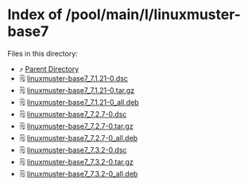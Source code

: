 
# Index of /pool/main/l/linuxmuster-base7
Files in this directory:
- ⤴ [Parent Directory](../)
- 🗒 [linuxmuster-base7_7.1.21-0.dsc](linuxmuster-base7_7.1.21-0.dsc)
- 🗒 [linuxmuster-base7_7.1.21-0.tar.gz](linuxmuster-base7_7.1.21-0.tar.gz)
- 🗒 [linuxmuster-base7_7.1.21-0_all.deb](linuxmuster-base7_7.1.21-0_all.deb)
- 🗒 [linuxmuster-base7_7.2.7-0.dsc](linuxmuster-base7_7.2.7-0.dsc)
- 🗒 [linuxmuster-base7_7.2.7-0.tar.gz](linuxmuster-base7_7.2.7-0.tar.gz)
- 🗒 [linuxmuster-base7_7.2.7-0_all.deb](linuxmuster-base7_7.2.7-0_all.deb)
- 🗒 [linuxmuster-base7_7.3.2-0.dsc](linuxmuster-base7_7.3.2-0.dsc)
- 🗒 [linuxmuster-base7_7.3.2-0.tar.gz](linuxmuster-base7_7.3.2-0.tar.gz)
- 🗒 [linuxmuster-base7_7.3.2-0_all.deb](linuxmuster-base7_7.3.2-0_all.deb)
